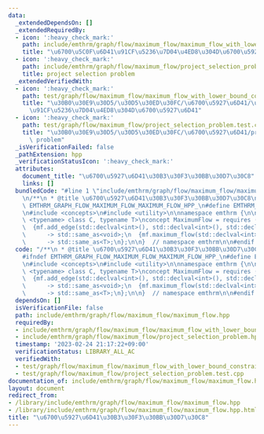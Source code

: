 ```yaml
---
data:
  _extendedDependsOn: []
  _extendedRequiredBy:
  - icon: ':heavy_check_mark:'
    path: include/emthrm/graph/flow/maximum_flow/maximum_flow_with_lower_bound_constraint.hpp
    title: "\u6700\u5C0F\u6D41\u91CF\u5236\u7D04\u4ED8\u304D\u6700\u5927\u6D41"
  - icon: ':heavy_check_mark:'
    path: include/emthrm/graph/flow/maximum_flow/project_selection_problem.hpp
    title: project selection problem
  _extendedVerifiedWith:
  - icon: ':heavy_check_mark:'
    path: test/graph/flow/maximum_flow/maximum_flow_with_lower_bound_constraint.test.cpp
    title: "\u30B0\u30E9\u30D5/\u30D5\u30ED\u30FC/\u6700\u5927\u6D41/\u6700\u5C0F\u6D41\
      \u91CF\u5236\u7D04\u4ED8\u304D\u6700\u5927\u6D41"
  - icon: ':heavy_check_mark:'
    path: test/graph/flow/maximum_flow/project_selection_problem.test.cpp
    title: "\u30B0\u30E9\u30D5/\u30D5\u30ED\u30FC/\u6700\u5927\u6D41/project selection\
      \ problem"
  _isVerificationFailed: false
  _pathExtension: hpp
  _verificationStatusIcon: ':heavy_check_mark:'
  attributes:
    document_title: "\u6700\u5927\u6D41\u30B3\u30F3\u30BB\u30D7\u30C8"
    links: []
  bundledCode: "#line 1 \"include/emthrm/graph/flow/maximum_flow/maximum_flow.hpp\"\
    \n/**\n * @title \u6700\u5927\u6D41\u30B3\u30F3\u30BB\u30D7\u30C8\n */\n\n#ifndef\
    \ EMTHRM_GRAPH_FLOW_MAXIMUM_FLOW_MAXIMUM_FLOW_HPP_\n#define EMTHRM_GRAPH_FLOW_MAXIMUM_FLOW_MAXIMUM_FLOW_HPP_\n\
    \n#include <concepts>\n#include <utility>\n\nnamespace emthrm {\n\ntemplate <template\
    \ <typename> class C, typename T>\nconcept MaximumFlow = requires (C<T> mf) {\n\
    \  {mf.add_edge(std::declval<int>(), std::declval<int>(), std::declval<T>())}\n\
    \      -> std::same_as<void>;\n  {mf.maximum_flow(std::declval<int>(), std::declval<int>())}\n\
    \      -> std::same_as<T>;\n};\n\n}  // namespace emthrm\n\n#endif  // EMTHRM_GRAPH_FLOW_MAXIMUM_FLOW_MAXIMUM_FLOW_HPP_\n"
  code: "/**\n * @title \u6700\u5927\u6D41\u30B3\u30F3\u30BB\u30D7\u30C8\n */\n\n\
    #ifndef EMTHRM_GRAPH_FLOW_MAXIMUM_FLOW_MAXIMUM_FLOW_HPP_\n#define EMTHRM_GRAPH_FLOW_MAXIMUM_FLOW_MAXIMUM_FLOW_HPP_\n\
    \n#include <concepts>\n#include <utility>\n\nnamespace emthrm {\n\ntemplate <template\
    \ <typename> class C, typename T>\nconcept MaximumFlow = requires (C<T> mf) {\n\
    \  {mf.add_edge(std::declval<int>(), std::declval<int>(), std::declval<T>())}\n\
    \      -> std::same_as<void>;\n  {mf.maximum_flow(std::declval<int>(), std::declval<int>())}\n\
    \      -> std::same_as<T>;\n};\n\n}  // namespace emthrm\n\n#endif  // EMTHRM_GRAPH_FLOW_MAXIMUM_FLOW_MAXIMUM_FLOW_HPP_\n"
  dependsOn: []
  isVerificationFile: false
  path: include/emthrm/graph/flow/maximum_flow/maximum_flow.hpp
  requiredBy:
  - include/emthrm/graph/flow/maximum_flow/maximum_flow_with_lower_bound_constraint.hpp
  - include/emthrm/graph/flow/maximum_flow/project_selection_problem.hpp
  timestamp: '2023-02-24 21:17:22+09:00'
  verificationStatus: LIBRARY_ALL_AC
  verifiedWith:
  - test/graph/flow/maximum_flow/maximum_flow_with_lower_bound_constraint.test.cpp
  - test/graph/flow/maximum_flow/project_selection_problem.test.cpp
documentation_of: include/emthrm/graph/flow/maximum_flow/maximum_flow.hpp
layout: document
redirect_from:
- /library/include/emthrm/graph/flow/maximum_flow/maximum_flow.hpp
- /library/include/emthrm/graph/flow/maximum_flow/maximum_flow.hpp.html
title: "\u6700\u5927\u6D41\u30B3\u30F3\u30BB\u30D7\u30C8"
---
```

